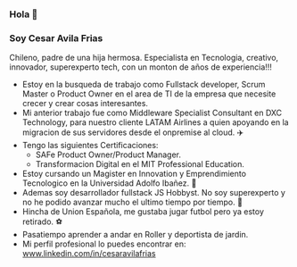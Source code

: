 ### Hola 👋

### Soy **Cesar Avila Frias**

Chileno, padre de una hija hermosa. Especialista en Tecnologia, creativo, innovador, superexperto tech, con un monton de años de experiencia!!!

  - Estoy en la busqueda de trabajo como Fullstack developer, Scrum Master o Product Owner en el area de TI de la empresa que necesite crecer y crear cosas interesantes.
  - Mi anterior trabajo fue como Middleware Specialist Consultant en DXC Technology, para nuestro cliente LATAM Airlines a quien apoyando en la migracion de sus servidores desde el onpremise al cloud. :airplane:
  - Tengo las siguientes Certificaciones:
    -  SAFe Product Owner/Product Manager.
    -  Transformacion Digital en el MIT Professional Education.
  - Estoy cursando un Magister en Innovation y Emprendimiento Tecnologico en la Universidad Adolfo Ibañez. :robot:
  - Ademas soy desarrollador fullstack JS Hobbyst. No soy superexperto y no he podido avanzar mucho el ultimo tiempo por tiempo. :frog:
  - Hincha de Union Española, me gustaba jugar futbol pero ya estoy retirado. :soccer:
  - Pasatiempo aprender a andar en Roller y deportista de jardin.
  - Mi perfil profesional lo puedes encontrar en: www.linkedin.com/in/cesaravilafrias


<!--
**cafavila/cafavila** is a ✨ _special_ ✨ repository because its `README.md` (this file) appears on your GitHub profile.

Here are some ideas to get you started:

- 🔭 I’m currently working on ...
- 🌱 I’m currently learning ...
- 👯 I’m looking to collaborate on ...
- 🤔 I’m looking for help with ...
- 💬 Ask me about ...
- 📫 How to reach me: ...
- 😄 Pronouns: ...
- ⚡ Fun fact: ...
-->
